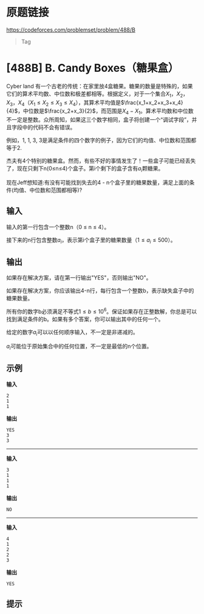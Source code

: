 
# 原题链接

https://codeforces.com/problemset/problem/488/B

> Tag

# [488B] B. Candy Boxes（糖果盒）

Cyber land 有一个古老的传统：在家里放4盒糖果。糖果的数量是特殊的，如果它们的算术平均数、中位数和极差都相等。根据定义，对于一个集合${X_1，X_2，X_3，X_4}$（$X_1 ≤ X_2 ≤ X_3 ≤ X_4$），其算术平均值是$\frac{x_1+x_2+x_3+x_4}{4}$，中位数是$\frac{x_2+x_3}{2}$，而范围是$X_4-X_1$。算术平均数和中位数不一定是整数。众所周知，如果这三个数字相同，盒子将创建一个“调试字段”，并且字段中的代码不会有错误。

例如，1, 1, 3, 3是满足条件的四个数字的例子，因为它们的均值、中位数和范围都等于2.

杰夫有4个特别的糖果盒。然而，有些不好的事情发生了！一些盒子可能已经丢失了，现在只剩下n(0≤n≤4)个盒子。第i个剩下的盒子含有$a_i$颗糖果。

现在Jeff想知道:有没有可能找到失去的4 - n个盒子里的糖果数量，满足上面的条件(均值、中位数和范围都相等)?

## 输入

输入的第一行包含一个整数n（0 ≤ n ≤ 4）。

接下来的n行包含整数$a_i$，表示第i个盒子里的糖果数量（$1 ≤ a_i ≤ 500$）。

## 输出

如果存在解决方案，请在第一行输出"YES"，否则输出"NO"。

如果存在解决方案，你应该输出4-n行，每行包含一个整数b，表示缺失盒子中的糖果数量。

所有你的数字b必须满足不等式$1 ≤ b ≤ 10^6$。保证如果存在正整数解，你总是可以找到满足条件的b。如果有多个答案，你可以输出其中的任何一个。

给定的数字$a_i$可以以任何顺序输入，不一定是非递减的。

$a_i$可能位于原始集合中的任何位置，不一定是最低的n个位置。

## 示例

**输入**

```text
2
1
1
```

**输出**

```text
YES
3
3
```

---

**输入**

```text
3
1
1
1
```

**输出**

```text
NO
```

---

**输入**

```text
4
1
2
2
3
```

**输出**

```text
YES
```

## 提示